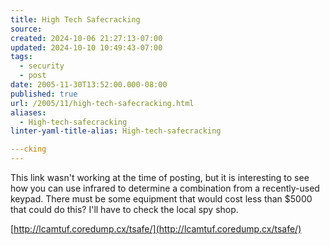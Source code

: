 ```yaml
---
title: High Tech Safecracking
source: 
created: 2024-10-06 21:27:13-07:00
updated: 2024-10-10 10:49:43-07:00
tags:
  - security
  - post
date: 2005-11-30T13:52:00.000-08:00
published: true
url: /2005/11/high-tech-safecracking.html
aliases:
  - High-tech-safecracking
linter-yaml-title-alias: High-tech-safecracking

---cking
---
```



This link wasn't working at the time of posting, but it is interesting to see how you can use infrared to determine a combination from a recently-used keypad. There must be some equipment that would cost less than $5000 that could do this? I'll have to check the local spy shop.  
  
[http://lcamtuf.coredump.cx/tsafe/](http://lcamtuf.coredump.cx/tsafe/)